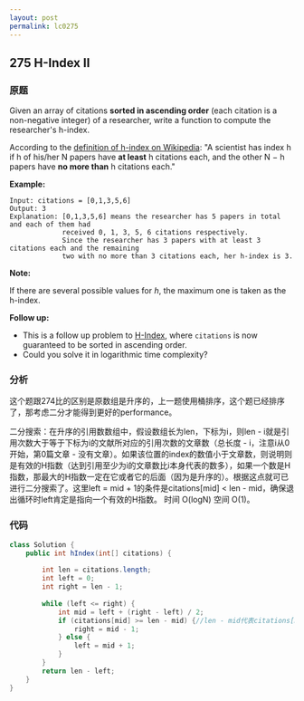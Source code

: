 ```yaml
---
layout: post
permalink: lc0275
---
```


## 275 H-Index II

### 原题

Given an array of citations **sorted in ascending order** \(each citation is a non-negative integer\) of a researcher, write a function to compute the researcher's h-index.

According to the [definition of h-index on Wikipedia](https://en.wikipedia.org/wiki/H-index): "A scientist has index h if h of his/her N papers have **at least** h citations each, and the other N − h papers have **no more than** h citations each."

**Example:**

```text
Input: citations = [0,1,3,5,6]
Output: 3 
Explanation: [0,1,3,5,6] means the researcher has 5 papers in total and each of them had 
             received 0, 1, 3, 5, 6 citations respectively. 
             Since the researcher has 3 papers with at least 3 citations each and the remaining 
             two with no more than 3 citations each, her h-index is 3.
```

**Note:**

If there are several possible values for _h_, the maximum one is taken as the h-index.

**Follow up:**

* This is a follow up problem to [H-Index](https://leetcode.com/problems/h-index/description/), where `citations` is now guaranteed to be sorted in ascending order.
* Could you solve it in logarithmic time complexity?

### 分析

这个题跟274比的区别是原数组是升序的，上一题使用桶排序，这个题已经排序了，那考虑二分才能得到更好的performance。

二分搜索：在升序的引用数数组中，假设数组长为len，下标为i，则len - i就是引用次数大于等于下标为i的文献所对应的引用次数的文章数（总长度 - i，注意i从0开始，第0篇文章 - 没有文章）。如果该位置的index的数值小于文章数，则说明则是有效的H指数（达到引用至少为i的文章数比i本身代表的数多），如果一个数是H指数，那最大的H指数一定在它或者它的后面（因为是升序的）。根据这点就可已进行二分搜索了。这里left = mid + 1的条件是citations\[mid\] &lt; len - mid，确保退出循环时left肯定是指向一个有效的H指数。 时间 O\(logN\) 空间 O\(1\)。

### 代码

```java
class Solution {
    public int hIndex(int[] citations) {
        
        int len = citations.length;
        int left = 0;
        int right = len - 1;
        
        while (left <= right) {
            int mid = left + (right - left) / 2;
            if (citations[mid] >= len - mid) {//len - mid代表citations[mid]“应该”对应的引用数
                right = mid - 1;
            } else {
                left = mid + 1;
            }
        }
        return len - left;
    }
}
```
